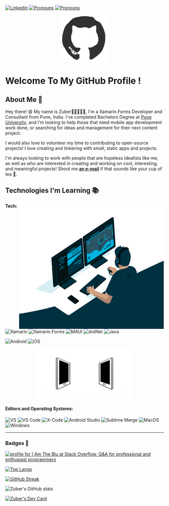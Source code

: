 [![Linkedin](https://img.shields.io/badge/-LinkedIn-blue?style=flat&logo=Linkedin&logoColor=white&link=https://linkedin.com/in/-zuber-shaikh/)](https://linkedin.com/in/-zuber-shaikh/)
[![Pronouns](https://img.shields.io/badge/StackOverflow-%232c3e50?style=flat&logo=stackoverflow)](https://stackoverflow.com/users/12768925/i-am-the-blu)
[![Pronouns](https://img.shields.io/badge/Pronouns-Blu-brightgreen?style=flat)]()
<img src="https://komarev.com/ghpvc/?username=z-shaikh&style=flat-square&color=blue" alt=""/><div align="center">

<img src="https://github.com/z-shaikh/z-shaikh/blob/main/octo.gif" alt="GitHub Logo" width="150" height="150" />
</div>

# Welcome To My GitHub Profile !

## About Me :wave:

Hey there! :smile: My name is Zuber👋🏼👨🏻‍💻, I'm a Xamarin.Forms Developer and Consultant from Pune, India. I've completed Bachelors Degree at [Pune University](https://zealeducation.com/), and I'm looking to help those that need mobile app development work done, or searching for ideas and management for their next content project.

I would also love to volunteer my time to contributing to open-source projects! I love creating and tinkering with small, static apps and projects.

I'm always looking to work with people that are hopeless idealists like me, as well as who are interested in creating and working on cool, interesting, and meaningful projects! Shoot me [**an e-mail**](mailto:zuber1234@gmail.com) if that sounds like your cup of tea 🍵.


## Technologies I'm Learning :books:
  <img align="right" alt="GIF" src="https://github.com/z-shaikh/z-shaikh/blob/main/code.gif?raw=true" width="460" height="400" />

#### Tech:

![Xamarin](https://img.shields.io/badge/Xamarin-%232c3e50?logo=Xamarin)
![Xamarin.Forms](https://img.shields.io/badge/Xamarin-Forms-%232c3e50?logo=xamarin)
![MAUI](https://img.shields.io/badge/dotNet-MAUI-%232c3e50?logo=dotnet)
![dotNet](https://img.shields.io/badge/dotNet-C%23-%232c3e50?logo=dotnet)
![Java](https://img.shields.io/badge/Java-Android-%232c3e50?logo=Android)

![Android](https://img.shields.io/badge/Xamarin-Android-%232c3e50?style=flat&logo=android)
![iOS](https://img.shields.io/badge/Xamarin-iOS-%232c3e50?logo=Apple)
  <div align="center">
  <img src="https://github.com/z-shaikh/z-shaikh/blob/main/connected.gif" alt="Raghav Khullar" width="300" height="160" />
  </div>

#### Editors and Operating Systems:

![VS](https://img.shields.io/badge/%20%20%20%20Visual%20Studio-%232c3e50?logo=visualstudio)
![VS Code](https://img.shields.io/badge/%20%20%20%20Visual%20Studio%20Code-%232c3e50?logo=visualstudiocode)
![X-Code](https://img.shields.io/badge/X--Code-%232c3e50?style=flat&logo=xcode)
![Android Studio](https://img.shields.io/badge/Android%20Studio-%232c3e50?style=flat&logo=androidstudio)
![Sublime Merge](https://img.shields.io/badge/Sublime%20Merge-%232c3e50?logo=git)
![MacOS](https://img.shields.io/badge/%20%20%20%20MacOS-%232c3e50?logo=MacOS)
![Windows](https://img.shields.io/badge/Windows-%232c3e50?logo=windows)
<hr>

### Badges  🔖
<a href="https://stackoverflow.com/users/12768925/i-am-the-blu"><img src="https://stackoverflow.com/users/flair/12768925.png?theme=dark" width="208" height="58" alt="profile for I Am The Blu at Stack Overflow, Q&amp;A for professional and enthusiast programmers" title="profile for I Am The Blu at Stack Overflow, Q&amp;A for professional and enthusiast programmers"></a>      

[![Top Langs](https://readme-stats-z-shaikh.vercel.app/api/top-langs/?username=z-shaikh&layout=donut&theme=highcontrast)]()

[![GitHub Streak](https://streak-stats.demolab.com?user=z-shaikh&theme=highcontrast)]()

![Zuber's GitHub stats](https://readme-stats-z-shaikh.vercel.app/api?username=z-shaikh&show=reviews,prs_merged,prs_merged_percentage&show_icons=true&theme=dracula)

<a href="https://app.daily.dev/ItsBlu"><img src="https://api.daily.dev/devcards/5b784ae1b6c54e6ba89e6b7e54126a0e.png?r=64j" width="400" alt="Zuber's Dev Card"/></a>

<!--
**z-shaikh/z-shaikh** is a ✨ _special_ ✨ repository because its `README.md` (this file) appears on your GitHub profile.

Here are some ideas to get you started:

- 🔭 I’m currently working on ...
- 🌱 I’m currently learning ...
- 👯 I’m looking to collaborate on ...
- 🤔 I’m looking for help with ...
- 💬 Ask me about ...
- 📫 How to reach me: ...
- 😄 Pronouns: ...
- ⚡ Fun fact: ...
-->
